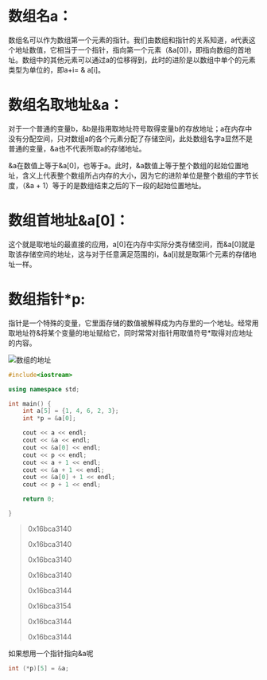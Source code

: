 # 数组名a：

数组名可以作为数组第一个元素的指针。我们由数组和指针的关系知道，a代表这个地址数值，它相当于一个指针，指向第一个元素（&a[0])，即指向数组的首地址。数组中的其他元素可以通过a的位移得到，此时的进阶是以数组中单个的元素类型为单位的，即a+i= & a[i]。

# 数组名取地址&a：

对于一个普通的变量b，&b是指用取地址符号取得变量b的存放地址；a在内存中没有分配空间，只对数组a的各个元素分配了存储空间，此处数组名字a显然不是普通的变量，&a也不代表所取a的存储地址。

&a在数值上等于&a[0]，也等于a。此时，&a数值上等于整个数组的起始位置地址，含义上代表整个数组所占内存的大小，因为它的进阶单位是整个数组的字节长度，（&a + 1）等于的是数组结束之后的下一段的起始位置地址。

# 数组首地址&a[0]：

这个就是取地址的最直接的应用，a[0]在内存中实际分类存储空间，而&a[0]就是取该存储空间的地址，这与对于任意满足范围的i，&a[i]就是取第i个元素的存储地址一样。

# 数组指针*p:

指针是一个特殊的变量，它里面存储的数值被解释成为内存里的一个地址。经常用取地址符&将某个变量的地址赋给它，同时常常对指针用取值符号*取得对应地址的内容。

![数组的地址](/Users/eldoraw/Desktop/My_proj/tech-interview/C++基础/png/数组的地址.png)

```cpp
#include<iostream>

using namespace std;

int main() {
    int a[5] = {1, 4, 6, 2, 3};
    int *p = &a[0];

    cout << a << endl;
    cout << &a << endl;
    cout << &a[0] << endl;
    cout << p << endl;
    cout << a + 1 << endl;
    cout << &a + 1 << endl;
    cout << &a[0] + 1 << endl;
    cout << p + 1 << endl;

    return 0;

}
```

> 0x16bca3140
>
> 0x16bca3140
>
> 0x16bca3140
>
> 0x16bca3140
>
> 0x16bca3144
>
> 0x16bca3154
>
> 0x16bca3144
>
> 0x16bca3144

如果想用一个指针指向&a呢

```cpp
int (*p)[5] = &a; 
```

